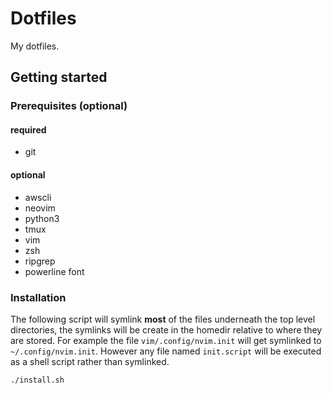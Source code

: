 # Dotfiles

My dotfiles.

## Getting started

### Prerequisites (optional)
#### required
* git

#### optional
* awscli
* neovim
* python3
* tmux
* vim
* zsh
* ripgrep
* powerline font


### Installation

The following script will symlink **most** of the files underneath the top level
directories, the symlinks will be create in the homedir relative to where they are
stored.  For example the file `vim/.config/nvim.init` will get symlinked to
`~/.config/nvim.init`.  However any file named `init.script` will be executed
as a shell script rather than symlinked.

```
./install.sh
```
